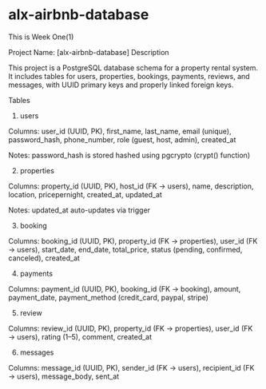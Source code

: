 # alx-airbnb-database
This is Week One(1)


Project Name: [alx-airbnb-database]
Description

This project is a PostgreSQL database schema for a property rental system.
It includes tables for users, properties, bookings, payments, reviews, and messages, with UUID primary keys and properly linked foreign keys.

Tables
1. users

Columns: user_id (UUID, PK), first_name, last_name, email (unique), password_hash, phone_number, role (guest, host, admin), created_at

Notes: password_hash is stored hashed using pgcrypto (crypt() function)

2. properties

Columns: property_id (UUID, PK), host_id (FK → users), name, description, location, pricepernight, created_at, updated_at

Notes: updated_at auto-updates via trigger

3. booking

Columns: booking_id (UUID, PK), property_id (FK → properties), user_id (FK → users), start_date, end_date, total_price, status (pending, confirmed, canceled), created_at

4. payments

Columns: payment_id (UUID, PK), booking_id (FK → booking), amount, payment_date, payment_method (credit_card, paypal, stripe)

5. review

Columns: review_id (UUID, PK), property_id (FK → properties), user_id (FK → users), rating (1–5), comment, created_at

6. messages

Columns: message_id (UUID, PK), sender_id (FK → users), recipient_id (FK → users), message_body, sent_at